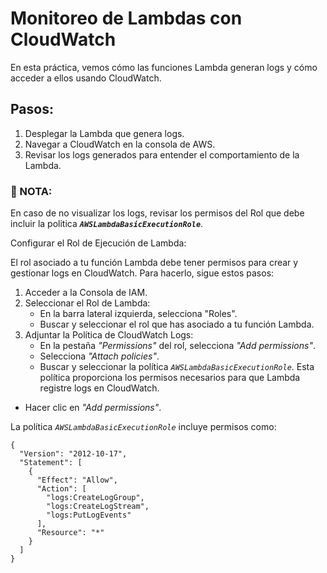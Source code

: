 # Monitoreo de Lambdas con CloudWatch

En esta práctica, vemos cómo las funciones Lambda generan logs y cómo acceder a ellos usando CloudWatch.

## Pasos:

1. Desplegar la Lambda que genera logs.
2. Navegar a CloudWatch en la consola de AWS.
3. Revisar los logs generados para entender el comportamiento de la Lambda.

### 🔎 NOTA:
En caso de no visualizar los logs, revisar los permisos del Rol que debe incluir la politica ***`AWSLambdaBasicExecutionRole`***.

Configurar el Rol de Ejecución de Lambda:

El rol asociado a tu función Lambda debe tener permisos para crear y gestionar logs en CloudWatch. Para hacerlo, sigue estos pasos:

1. Acceder a la Consola de IAM.
2. Seleccionar el Rol de Lambda:
    - En la barra lateral izquierda, selecciona "Roles".
    - Buscar y seleccionar el rol que has asociado a tu función Lambda.
3. Adjuntar la Política de CloudWatch Logs:
    - En la pestaña *"Permissions"*  del rol, selecciona *"Add permissions"*.
    - Selecciona *"Attach policies"*.
    - Buscar y seleccionar la política *`AWSLambdaBasicExecutionRole`*. Esta política proporciona los permisos necesarios para que Lambda registre logs en CloudWatch.
 - Hacer clic en *"Add permissions"*.

La política *`AWSLambdaBasicExecutionRole`* incluye permisos como:

```
{
  "Version": "2012-10-17",
  "Statement": [
    {
      "Effect": "Allow",
      "Action": [
        "logs:CreateLogGroup",
        "logs:CreateLogStream",
        "logs:PutLogEvents"
      ],
      "Resource": "*"
    }
  ]
}
```